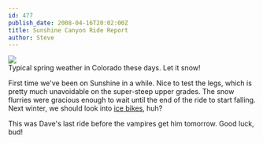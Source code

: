 ```yaml
---
id: 477
publish_date: 2008-04-16T20:02:00Z
title: Sunshine Canyon Ride Report
author: Steve
---
```

[![](http://www.flagstafffrenzy.org/wp-content/uploads/2008/04/wx.jpg)](http://foehn.colorado.edu/weather/atoc1/PAOSweather20080416.html)  
Typical spring weather in Colorado these days. Let it snow!

First time we've been on Sunshine in a while. Nice to test the legs, which is pretty much unavoidable on the super-steep upper grades. The snow flurries were gracious enough to wait until the end of the ride to start falling. Next winter, we should look into [ice bikes](http://www.icebike.org/), huh?

This was Dave's last ride before the vampires get him tomorrow. Good luck, bud!